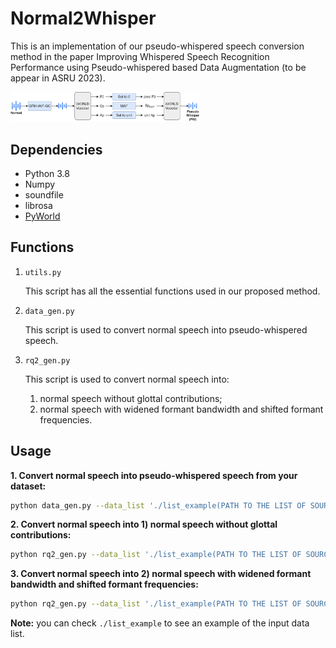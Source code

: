 # Normal2Whisper
This is an implementation of our pseudo-whispered speech conversion method in the paper Improving Whispered Speech Recognition Performance using Pseudo-whispered based Data Augmentation (to be appear in ASRU 2023).

<img src="Pseudo-whisper.png" width="60%">

## Dependencies
* Python 3.8 
* Numpy
* soundfile
* librosa
* [PyWorld](https://github.com/JeremyCCHsu/Python-Wrapper-for-World-Vocoder)

## Functions
1. `utils.py`

    This script has all the essential functions used in our proposed method.

2. `data_gen.py`

    This script is used to convert normal speech into pseudo-whispered speech. 

3. `rq2_gen.py`

    This script is used to convert normal speech into: 
    1) normal speech without glottal contributions; 
    2) normal speech with widened formant bandwidth and shifted formant frequencies. 

## Usage
**1. Convert normal speech into pseudo-whispered speech from your dataset:**

```Bash
python data_gen.py --data_list './list_example(PATH TO THE LIST OF SOURCE TRAINING DATA)' --output_dir './data/training/wTIMIT/PW(PATH TO OUTPUT PW DIRECTORY)' 
```

**2. Convert normal speech into 1) normal speech without glottal contributions:**

```Bash
python rq2_gen.py --data_list './list_example(PATH TO THE LIST OF SOURCE TRAINING DATA)' --output_dir './data/training/wTIMIT/s1(PATH TO OUTPUT DIRECTORY)' --generating_mode '1'
```

**3. Convert normal speech into 2) normal speech with widened formant bandwidth and shifted formant frequencies:**

```Bash
python rq2_gen.py --data_list './list_example(PATH TO THE LIST OF SOURCE TRAINING DATA)' --output_dir './data/training/wTIMIT/s2(PATH TO OUTPUT DIRECTORY)' --generating_mode '2'
```

**Note:** you can check `./list_example` to see an example of the input data list. 
